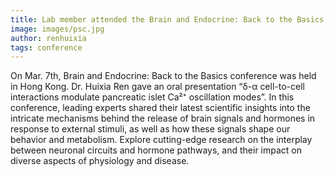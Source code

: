```yaml
---
title: Lab member attended the Brain and Endocrine: Back to the Basics conference
image: images/psc.jpg
author: renhuixia
tags: conference
---
```

On Mar. 7th, Brain and Endocrine: Back to the Basics conference was held in Hong Kong. Dr. Huixia Ren gave an oral presentation “δ-α cell-to-cell interactions modulate pancreatic islet Ca²⁺ oscillation modes”. In this conference, leading experts shared their latest scientific insights into the intricate mechanisms behind the release of brain signals and hormones in response to external stimuli, as well as how these signals shape our behavior and metabolism. Explore cutting-edge research on the interplay between neuronal circuits and hormone pathways, and their impact on diverse aspects of physiology and disease.
